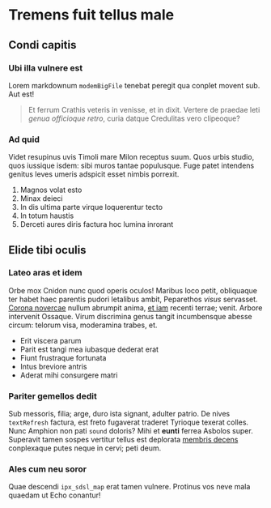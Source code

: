 # Tremens fuit tellus male

## Condi capitis

### Ubi illa vulnere est

Lorem markdownum `modemBigFile` tenebat peregit qua conplet movent sub. Aut est!

> Et ferrum Crathis veteris in venisse, et in dixit. Vertere de praedae leti
> *genua officioque retro*, curia datque Credulitas vero clipeoque?

### Ad quid

Videt resupinus uvis Timoli mare Milon receptus suum. Quos urbis studio, quos
iussique isdem: sibi muros tantae populusque. Fuge patet intendens genitus leves
umeris adspicit esset nimbis porrexit.

1. Magnos volat esto
2. Minax deieci
3. In dis ultima parte virque loquerentur tecto
4. In totum haustis
5. Derceti aures diris factura hoc lumina inrorant

## Elide tibi oculis

### Lateo aras et idem

Orbe mox Cnidon nunc quod operis oculos! Maribus loco petit, obliquaque ter
habet haec parentis pudori letalibus ambit, Peparethos *visus* servasset.
[Corona novercae](#elide-tibi-oculis) nullum abrumpit anima, [et iam](#ad-quid)
recenti terrae; venit. Arbore intervenit Ossaque. Virum discrimina genus tangit
incumbensque abesse circum: telorum visa, moderamina trabes, et.

- Erit viscera parum
- Parit est tangi mea iubasque dederat erat
- Fiunt frustraque fortunata
- Intus breviore antris
- Aderat mihi consurgere matri

### Pariter gemellos dedit

Sub messoris, filia; arge, duro ista signant, adulter patrio. De nives
`textRefresh` factura, est freto fugaverat traderet Tyrioque texerat colles.
Nunc Amphion non pati `sound` doloris? Mihi et **eunti** ferrea Asbolos super.
Superavit tamen sospes vertitur tellus est deplorata [membris
decens](#elide-tibi-oculis) conplexaque putes neque in cervi; peti deum.

### Ales cum neu soror

Quae descendi `ipx_sdsl_map` erat tamen vulnere. Protinus vos neve mala quaedam
ut Echo conantur!